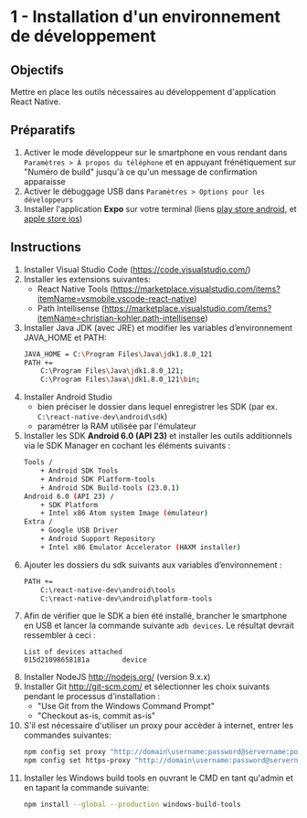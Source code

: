 # 1 - Installation d'un environnement de développement

## Objectifs
Mettre en place les outils nécessaires au développement d'application React Native.

## Préparatifs
1. Activer le mode développeur sur le smartphone en vous rendant dans
`Paramètres > À propos du téléphone`
et en appuyant frénétiquement sur "Numéro de build" jusqu'à ce qu'un message de confirmation apparaisse
1. Activer le débuggage USB dans `Paramètres > Options pour les développeurs`
1. Installer l'application **Expo** sur votre terminal (liens [play store android](https://play.google.com/store/apps/details?id=host.exp.exponent), et [apple store ios](https://itunes.apple.com/app/apple-store/id982107779?pt=17102800&amp;ct=www&amp;mt=8))

## Instructions
1. Installer Visual Studio Code (https://code.visualstudio.com/)
1. Installer les extensions suivantes:
    - React Native Tools (https://marketplace.visualstudio.com/items?itemName=vsmobile.vscode-react-native)
    - Path Intellisense (https://marketplace.visualstudio.com/items?itemName=christian-kohler.path-intellisense)
1. Installer Java JDK (avec JRE) et modifier les variables d’environnement JAVA_HOME et PATH:
    ```bash
    JAVA_HOME = C:\Program Files\Java\jdk1.8.0_121
    PATH +=
        C:\Program Files\Java\jdk1.8.0_121;
        C:\Program Files\Java\jdk1.8.0_121\bin;
    ```
1. Installer Android Studio
    + bien préciser le dossier dans lequel enregistrer les SDK (par ex. `C:\react-native-dev\android\sdk`)
    + paramétrer la RAM utilisée par l'émulateur
1. Installer les SDK **Android 6.0 (API 23)** et installer les outils additionnels via le SDK Manager en cochant les éléments suivants :
    ```bash
    Tools /
        + Android SDK Tools
        + Android SDK Platform-tools
        + Android SDK Build-tools (23.0.1)
    Android 6.0 (API 23) /
        + SDK Platform
        + Intel x86 Atom system Image (émulateur)
    Extra /
        + Google USB Driver
        + Android Support Repository
        + Intel x86 Emulator Accelerator (HAXM installer)
    ```
1. Ajouter les dossiers du sdk suivants aux variables d’environnement :
    ```bash
    PATH +=
        C:\react-native-dev\android\tools
        C:\react-native-dev\android\platform-tools
    ```
1. Afin de vérifier que le SDK a bien été installé, brancher le smartphone en USB et lancer la commande suivante `adb devices`. Le résultat devrait ressembler à ceci :
    ```
    List of devices attached
    015d21098658181a        device
    ```
1. Installer NodeJS http://nodejs.org/ (version 9.x.x)
1. Installer Git http://git-scm.com/ et sélectionner les choix suivants pendant le processus d'installation :
    + "Use Git from the Windows Command Prompt"
    + "Checkout as-is, commit as-is"
1. S'il est nécessaire d'utiliser un proxy pour accèder à internet, entrer les commandes suivantes:
    ```bash
    npm config set proxy "http://domain\username:password@servername:port/"
    npm config set https-proxy "http://domain\username:password@servername:port/"
    ```
1. Installer les Windows build tools en ouvrant le CMD en tant qu'admin et en tapant la commande suivante:
    ```bash
    npm install --global --production windows-build-tools
    ```
